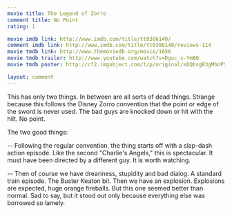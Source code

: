 ```yaml
---
movie title: The Legend of Zorro
comment title: No Point
rating: 1

movie imdb link: http://www.imdb.com/title/tt0386140/
comment imdb link: http://www.imdb.com/title/tt0386140/reviews-114
movie tmdb link: http://www.themoviedb.org/movie/1656
movie tmdb trailer: http://www.youtube.com/watch?v=Dguc_x-YmBQ
movie tmdb poster: http://cf2.imgobject.com/t/p/original/sDQbsgR3gMhoPSAz3KfDTMFJt9u.jpg

layout: comment
---
```


This has only two things. In between are all sorts of dead things. Strange because this follows the Disney Zorro convention that the point or edge of the sword is never used. The bad guys are knocked down or hit with the hilt. No point.

The two good things:

-- Following the regular convention, the thing starts off with a slap-dash action episode. Like the second "Charlie's Angels," this is spectacular. It must have been directed by a different guy. It is worth watching.

-- Then of course we have dreariness, stupidity and bad dialog. A standard train episode. The Buster Keaton bit. Then we have an explosion. Explosions are expected, huge orange fireballs. But this one seemed better than normal. Sad to say, but it stood out only because everything else was borrowed so lamely.